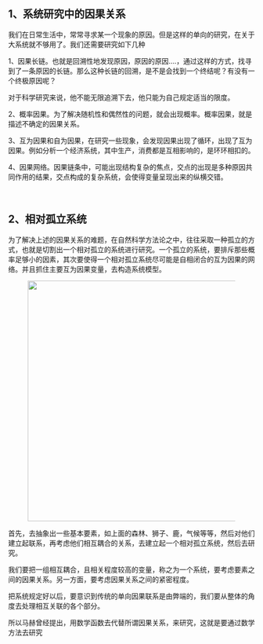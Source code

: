 <h2>1、系统研究中的因果关系</h2><p data-pid="171jYB37">我们在日常生活中，常常寻求某一个现象的原因。但是这样的单向的研究，在关于大系统就不够用了。我们还需要研究如下几种</p><p data-pid="oOhlAi6Z">1、因果长链。也就是回溯性地发现原因，原因的原因....，通过这样的方式，找寻到了一条原因的长链。那么这种长链的回溯，是不是会找到一个终结呢？有没有一个终极原因呢？</p><p data-pid="fepkgEb1">对于科学研究来说，他不能无限追溯下去，他只能为自己规定适当的限度。</p><p data-pid="h9NAhrYq">2、概率因果。为了解决随机性和偶然性的问题，就会出现概率。概率因果，就是描述不确定的因果关系。</p><p data-pid="HNpDfwFE">3、互为因果和自为因果，在研究一些现象，会发现因果出现了循环，出现了互为因果。例如分析一个经济系统，其中生产，消费都是互相影响的，是环环相扣的。</p><p data-pid="YfmrRXiX">4、因果网络。因果链条中，可能出现结构复杂的焦点，交点的出现是多种原因共同作用的结果，交点构成的复杂系统，会使得变量呈现出来的纵横交错。</p><p><br></p><h2>2、相对孤立系统</h2><p data-pid="eYkxKT2O">为了解决上述的因果关系的难题，在自然科学方法论之中，往往采取一种孤立的方式，也就是切割出一个相对孤立的系统进行研究。一个孤立的系统，要排斥那些概率足够小的因素，其次要使得一个相对孤立系统尽可能是自相闭合的互为因果的网络。并且抓住主要互为因果变量，去构造系统模型。</p><figure data-size="normal"><img src="https://picx.zhimg.com/v2-67698daf4d5520aa44a0979ea5ce41fa_720w.jpg?source=d16d100b" data-caption="" data-size="normal" data-rawwidth="490" data-rawheight="256" class="origin_image zh-lightbox-thumb" width="490" data-original="https://picx.zhimg.com/v2-67698daf4d5520aa44a0979ea5ce41fa_720w.jpg?source=d16d100b"></figure><p data-pid="AyCDf_jr">首先，去抽象出一些基本要素，如上面的森林、狮子、鹿，气候等等，然后对他们建立起联系，再考虑他们相互耦合的关系，去建立起一个相对孤立系统，然后去研究。</p><p data-pid="65uCR_um">我们要把一组相互耦合，且相关程度较高的变量，称之为一个系统，要考虑要素之间的因果关系。另一方面，要考虑因果关系之间的紧密程度。</p><p data-pid="Wti3ASxX">把系统规定好以后，要意识到传统的单向因果联系是由弊端的，我们要从整体的角度去处理相互关联的各个部分。</p><p data-pid="UDEyrxgv">所以马赫曾经提出，用数学函数去代替所谓因果关系，来研究，这就是要通过数学方法去研究</p><p></p><p></p><p></p><p></p><p></p><p></p><p></p><p></p><p></p><p></p><p></p><p></p>